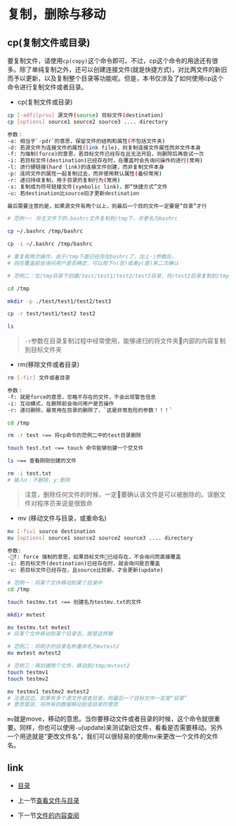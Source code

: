 # 复制，删除与移动

## cp(复制文件或目录)

要复制文件，请使用`cp(copy)`这个命令即可。不过，cp这个命令的用途还有很多。除了单纯复制之外，还可以创建连接文件(就是快捷方式)，对比两文件的新旧而予以更新，以及复制整个目录等功能呢。但是，本书仅涉及了如何使用cp这个命令进行复制文件或者目录。

* cp(复制文件或目录)

```bash
cp [-adfilprsu] 源文件(source) 目标文件(destination)
cp [options] source1 source2 source3 .... directory

参数：
-a: 相当于`-pdr`的意思，保留文件的结构和属性(不包括文件夹)
-d: 若源文件为连接文件的属性(link file)，则复制连接文件属性而非文件本身
-f: 为强制(force)的意思，若目标文件已经存在且无法开启，则删除后再尝试一次
-i: 若目标文件(destination)已经存在时，在覆盖时会先询问操作的进行(常用)
-l: 进行硬链接(hard link)的连接文件创建，而非复制文件本身
-p: 连同文件的属性一起复制过去，而非使用默认属性(备份常用)
-r: 递归持续复制，用于目录的复制行为(常用)
-s: 复制成为符号链接文件(symbolic link)，即“快捷方式”文件
-u: 若destination比source旧才更新destination

最后需要注意的是，如果源文件有两个以上，则最后一个目的文件一定要是“目录”才行
```

```bash
# 范例一: 将主文件下的.bashrc文件复制到/tmp下，并更名为bashrc

cp ~/.bashrc /tmp/bashrc

cp -i ~/.bashrc /tmp/bashrc

# 重复做两次操作，由于/tmp下面已经存在bashrc了，加上-i参数后，
# 则在覆盖前会询问用户是否确定，可以按下n(否)或者y(是)来二次确认
```

```bash
# 范例二：在/tmp目录下创建/test/test1/test2/test3目录，将/test2目录复制到/tmp目录下

cd /tmp

mkdir -p ./test/test1/test2/test3

cp -r test/test1/test2 test2

ls
```

>`-r`参数在目录复制过程中经常使用，能够递归的将文件夹内部的内容复制到目标文件夹

* rm(移除文件或者目录)

```bash
rm [-fir] 文件或者目录

参数：
-f: 就是force的意思，忽略不存在的文件，不会出现警告信息
-i: 互动模式，在删除前会询问用户是否操作
-r: 递归删除，最常用在目录的删除了，`这是非常危险的参数！！！`
```

```bash
cd /tmp

rm -r test <== 将cp命令的范例二中的test目录删除

touch test.txt <== touch 命令能够创建一个空文件

ls <== 查看刚刚创建的文件

rm -i test.txt
# 输入n：不删除，y:删除
```

>注意，删除任何文件的时候，一定要确认该文件是可以被删除的。误删文件对程序员来说是很致命

* mv (移动文件与目录，或重命名)

```bash
mv [-fiu] source destination
mv [options] source1 source2 source2 source3 .... directory

参数:
-f: force 强制的意思，如果目标文件已经存在，不会询问而直接覆盖
-i: 若目标文件(destination)已经存在时，就会询问是否覆盖
-u: 若目标文件已经存在，且source比较新，才会更新(update)
```

```bash
# 范例一：将某个文件移动到某个目录中
cd /tmp

touch testmv.txt <== 创建名为testmv.txt的文件

mkdir mvtest

mv testmv.txt mvtest
# 将某个文件移动到某个目录去，就是这样做

# 范例二：将刚才的目录名称重命名为mvtest2
mv mvtest mvtest2

# 范例三：再创建两个文件，移动到/tmp/mvtest2
touch testmv1
touch testmv2

mv testmv1 testmv2 mvtest2
# 注意这边，如果有多个源文件或者目录，则最后一个目标文件一定是“目录”
# 意思是说，将所有的数据移动到该目录的意思
```

`mv`就是move，移动的意思。当你要移动文件或者目录的时候，这个命令就很重要。同样，你也可以使用`-u`(update)来测试新旧文件，看看是否需要移动。另外一个用途就是“更改文件名”，我们可以很轻易的使用mv来更改一个文件的文件名。

## link

* [目录](README.md)

* 上一节[查看文件与目录](04.3.md)

* 下一节[文件的内容查阅](04.5.md)